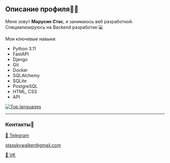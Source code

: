 ## Описание профиля👨‍💻
Меня зовут **Марусин Стас**, я занимаюсь веб разработкой. Специализируюсь на Backend разработке.💻

Мои ключевые навыки:
  * Python 3.11 
  * FastAPI
  * Django
  * Git
  * Docker
  * SQLAlchemy
  * SQLite
  * PostgreSQL
  * HTML, CSS
  * API

 [![Top languages](https://github-readme-mwendwa.vercel.app/api/top-langs/?username=johnmwendwa&layout=compact&count_private=true&theme=blue-green&title_color=00b3ff)](#)

---
### Контакты📱
[💬 Telegram](https://t.me/stmarusin)

stasskywalker@gmail.com

[💬 VK](https://vk.com/stanislav_marusin)

